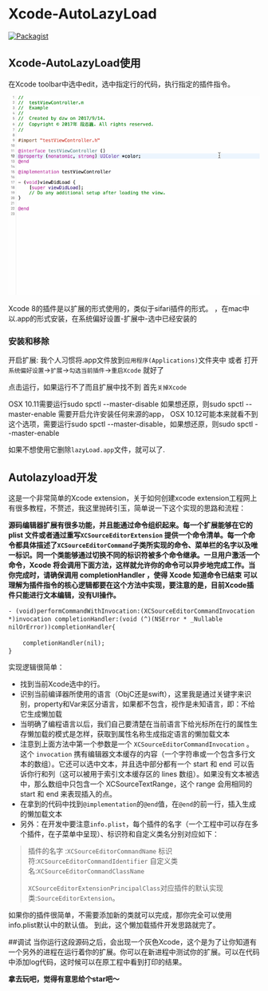 # Xcode-AutoLazyLoad

[![Packagist](https://img.shields.io/packagist/l/doctrine/orm.svg)]()

## Xcode-AutoLazyLoad使用

在Xcode toolbar中选中edit，选中指定行的代码，执行指定的插件指令。

[![npm](https://github.com/Dtheme/AutoLazyLoad/blob/master/gif116.gif?raw=true)]()

Xcode 8的插件是以扩展的形式使用的，类似于sifari插件的形式。
，在mac中以.app的形式安装，在系统偏好设置-扩展中-选中已经安装的
### 安装和移除
开启扩展:
我个人习惯将.app文件放到`应用程序(Applications)`文件夹中
或者
打开`系统偏好设置`->`扩展`->`勾选当前插件`->`重启Xcode`
就好了 

点击运行，如果运行不了而且扩展中找不到
首先`关掉Xcode`

OSX 10.11需要运行sudo spctl --master-disable
如果想还原，则sudo spctl --master-enable
需要开启允许安装任何来源的app，
OSX 10.12可能本来就看不到这个选项，需要运行sudo spctl --master-disable，如果想还原，则sudo spctl --master-enable

如果不想使用它删除`lazyLoad.app`文件，就可以了.

## Autolazyload开发
这是一个非常简单的Xcode extension，关于如何创建xcode extension工程网上有很多教程，不赘述，我这里抛砖引玉，简单说一下这个实现的思路和流程：

**源码编辑器扩展有很多功能，并且能通过命令组织起来。每一个扩展能够在它的 plist 文件或者通过重写`XCSourceEditorExtension` 提供一个命令清单。每一个命令都具体描述了`XCSourceEditorCommand`子类所实现的命令、菜单栏的名字以及唯一标识。同一个类能够通过切换不同的标识符被多个命令继承。一旦用户激活一个命令，Xcode 将会调用下面方法，这样就允许你的命令可以异步地完成工作。当你完成时，请确保调用 completionHandler ，使得 Xcode 知道命令已结束
可以理解为插件指令的核心逻辑都要在这个方法中实现，要注意的是，目前Xcode插件只能进行文本编辑，没有UI操作。**

```objc
- (void)performCommandWithInvocation:(XCSourceEditorCommandInvocation *)invocation completionHandler:(void (^)(NSError * _Nullable nilOrError))completionHandler{
    
    completionHandler(nil);
}
```

实现逻辑很简单：
 
 *  找到当前Xcode选中的行。
 *  识别当前编译器所使用的语言（ObjC还是swift），这里我是通过关键字来识别，property和Var来区分语言，如果都不包含，视作是未知语言，即：不给它生成懒加载
 *  当明确了编程语言以后，我们自己要清楚在当前语言下给光标所在行的属性生存懒加载的模式是怎样，获取到属性名称生成指定语言的懒加载文本
 *  注意到上面方法中第一个参数是一个 `XCSourceEditorCommandInvocation` 。 这个 `invocation` 携有编辑器文本缓存的内容（一个字符串或一个包含多行文本的数组）。它还可以选中文本，并且选中部分都有一个 start 和 end 可以告诉你行和列（这可以被用于索引文本缓存区的 lines 数组）。如果没有文本被选中，那么数组中只包含一个 XCSourceTextRange，这个 range 会用相同的 start 和 end 来表现插入的点。
 *  在拿到的代码中找到`@implementation`的`@end`值，在`@end`的前一行，插入生成的懒加载文本
 *  另外：在开发中要注意`info.plist`，每个插件的名字（一个工程中可以存在多个插件，在子菜单中呈现）、标识符和自定义类名分别对应如下：

> 插件的名字 :`XCSourceEditorCommandName`
> 标识符:`XCSourceEditorCommandIdentifier`
> 自定义类名:`XCSourceEditorCommandClassName` 
>
>`XCSourceEditorExtensionPrincipalClass`对应插件的默认实现类:`SourceEditorExtension`。

如果你的插件很简单，不需要添加新的类就可以完成，那你完全可以使用info.plist默认中的默认值。
到此，这个懒加载插件开发思路就完了。

##调试
当你运行这段源码之后，会出现一个灰色Xcode，这个是为了让你知道有一个另外的进程在运行着你的扩展。你可以在新进程中测试你的扩展。可以在代码中添加log代码，这时候可以在原工程中看到打印的结果。       

**拿去玩吧，觉得有意思给个star吧～**
